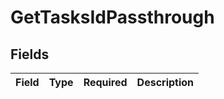 # GetTasksIdPassthrough


## Fields

| Field       | Type        | Required    | Description |
| ----------- | ----------- | ----------- | ----------- |